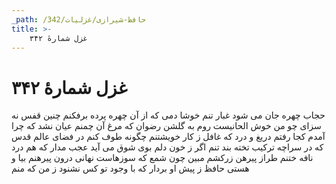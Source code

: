 ```yaml
---
_path: /حافظ-شیرازی/غزلیات/342
title: >-
    غزل شمارهٔ ۳۴۲
---
```

# غزل شمارهٔ ۳۴۲

حجاب چهره جان می شود غبار تنم
خوشا دمی که از آن چهره پرده برفکنم
چنین قفس نه سزای چو من خوش الحانیست
روم به گلشن رضوان که مرغ آن چمنم
عیان نشد که چرا آمدم کجا رفتم
دریغ و درد که غافل ز کار خویشتنم
چگونه طوف کنم در فضای عالم قدس
که در سراچه ترکیب تخته بند تنم
اگر ز خون دلم بوی شوق می آید
عجب مدار که هم درد نافه ختنم
طراز پیرهن زرکشم مبین چون شمع
که سوزهاست نهانی درون پیرهنم
بیا و هستی حافظ ز پیش او بردار
که با وجود تو کس نشنود ز من که منم
